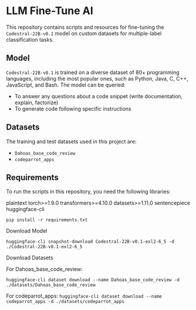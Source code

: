 # LLM Fine-Tune AI

This repository contains scripts and resources for fine-tuning the `Codestral-22B-v0.1` model on custom datasets for multiple-label classification tasks.

## Model

`Codestral-22B-v0.1` is trained on a diverse dataset of 80+ programming languages, including the most popular ones, such as Python, Java, C, C++, JavaScript, and Bash. The model can be queried:
- To answer any questions about a code snippet (write documentation, explain, factorize)
- To generate code following specific instructions

## Datasets

The training and test datasets used in this project are:
- `Dahoas_base_code_review`
- `codeparrot_apps`

## Requirements

To run the scripts in this repository, you need the following libraries:

plaintext
torch>=1.9.0
transformers>=4.10.0
datasets>=1.11.0
sentencepiece
huggingface-cli


```
pip install -r requirements.txt
```

Download Model
```
huggingface-cli snapshot-download Codestral-22B-v0.1-exl2-6_5 -d ./Codestral-22B-v0.1-exl2-6_5
```
Download Datasets

For Dahoas_base_code_review:
```
huggingface-cli dataset download --name Dahoas_base_code_review -d ./datasets/Dahoas_base_code_review
```
For codeparrot_apps:
``
huggingface-cli dataset download --name codeparrot_apps -d ./datasets/codeparrot_apps
``